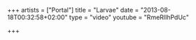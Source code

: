 +++
artists = ["Portal"]
title = "Larvae"
date = "2013-08-18T00:32:58+02:00"
type = "video"
youtube = "RmeRlIhPdUc"

+++
